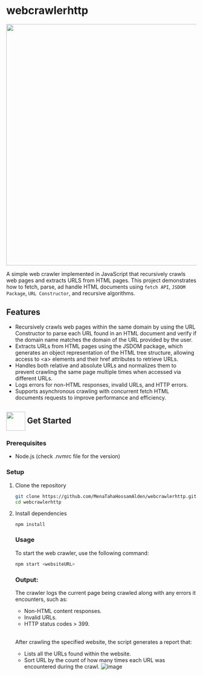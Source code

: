 # webcrawlerhttp
<img id="img" draggable="false" class="style-scope yt-img-shadow" alt="" width="638" 
src="https://yt3.ggpht.com/yHlRbeRjSgbFIqR50MDz6CjUfKUB00l1dsMGIY6NDMyxs5CU2YugnjhlGu10QmmNmbjJXBjJQ3L1zg=s400-nd-v1-rwa">

A simple web crawler implemented in JavaScript that recursively crawls web pages and extracts URLS from HTML pages. This project demonstrates how to fetch, parse, ad handle HTML documents using `fetch API`, `JSDOM Package`, `URL Constructor`, and recursive algorithms.

## Features
- Recursively crawls web pages within the same domain by using the URL Constructor to parse each URL found in an HTML document and verify if the domain name matches the domain of the URL provided by the user.
- Extracts URLs from HTML pages using the JSDOM package, which generates an object representation of the HTML tree structure, allowing access to \<a> elements and their href attributes to retrieve URLs.
- Handles both relative and absolute URLs and normalizes them to prevent crawling the same page multiple times when accessed via different URLs.
- Logs errors for non-HTML responses, invalid URLs, and HTTP errors.
- Supports asynchronous crawling with concurrent fetch HTML documents requests to improve performance and efficiency.

## <img  align= center width=50px height=50px src="https://c.tenor.com/HgX89Yku5V4AAAAi/to-the-moon.gif"> Get Started <a id = "started"></a>

### Prerequisites
 - Node.js (check .nvmrc file for the version)

### Setup
<ol>
<li>Clone the repository

<br>

```bash
git clone https://github.com/MenaTahaHossamAlden/webcrawlerhttp.git
cd webcrawlerhttp
```
</li>
<li>Install dependencies

<br>

```
npm install
```

</li>

### Usage
To start the web crawler, use the following command:
````bash
npm start <websiteURL>
````

### Output:
The crawler logs the current page being crawled along with any errors it encounters, such as:

 - Non-HTML content responses.
 - Invalid URLs.
 - HTTP status codes > 399.

<br>

After crawling the specified website, the script generates a report that:
 - Lists all the URLs found within the website.
 - Sort URL by the count of how many times each URL was encountered during the crawl.
![image](https://github.com/user-attachments/assets/6a8fde10-322c-4f68-90f4-367fcba3e31b)
